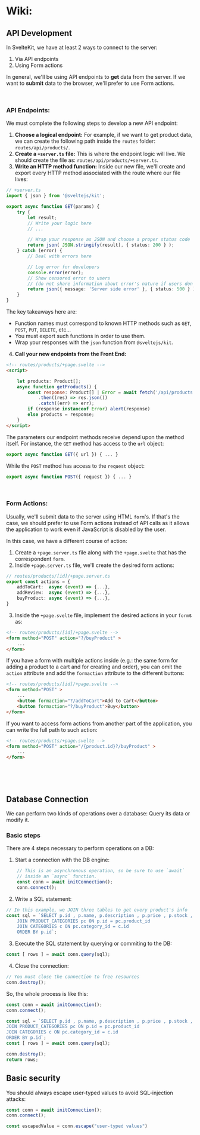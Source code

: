 # Wiki:

## API Development

In SvelteKit, we have at least 2 ways to connect to the server:

1. Via API endpoints
2. Using Form actions

In general, we'll be using API endpoints to **get** data from the server. If we want to **submit** data to the browser, we'll prefer to use Form actions.

&nbsp;

### API Endpoints:

We must complete the following steps to develop a new API endpoint:

1. **Choose a logical endpoint:** For example, if we want to get product data, we can create the following path inside the `routes` folder: `routes/api/products/`.
2. **Create a `+server.ts` file:** This is where the endpoint logic will live. We should create the file as: `routes/api/products/+server.ts`.
3. **Write an HTTP method function:** Inside our new file, we'll create and export every HTTP method associated with the route where our file lives:

```TypeScript
// +server.ts
import { json } from '@sveltejs/kit';

export async function GET(params) {
    try {
        let result;
        // Write your logic here
        // ...

        // Wrap your response as JSON and choose a proper status code
        return json( JSON.stringify(result), { status: 200 } );
    } catch (error) {
        // Deal with errors here

        // Log error for developers
        console.error(error);
        // Show censored error to users
        // (do not share information about error's nature if users don't need it)
        return json({ message: 'Server side error' }, { status: 500 } );
    }
}
```

The key takeaways here are:
- Function names must correspond to known HTTP methods such as `GET`, `POST`, `PUT`, `DELETE`, etc...
- You must export such functions in order to use them.
- Wrap your responses with the `json` function from `@sveltejs/kit`.

4. **Call your new endpoints from the Front End:**

```HTML
<!-- routes/products/+page.svelte -->
<script>

    let products: Product[];
    async function getProducts() {
        const response: Product[] | Error = await fetch('/api/products')
            .then((res) => res.json())
            .catch((err) => err);
        if (response instanceof Error) alert(response)
        else products = response;
    }
</script>
```

The parameters our endpoint methods receive depend upon the method itself.
For instance, the `GET` method has access to the `url` object:

```TypeScript
export async function GET({ url }) { ... }
```

While the `POST` method has access to the `request` object:

```TypeScript
export async function POST({ request }) { ... }
```

&nbsp;

### Form Actions:
Usually, we'll submit data to the server using HTML `form`'s. If that's the case, we should prefer to use Form actions instead of API calls as it allows the application to work even if JavaScript is disabled by the user.

In this case, we have a different course of action:
1. Create a `+page.server.ts` file along with the `+page.svelte` that has the correspondent `form`.
2. Inside `+page.server.ts` file, we'll create the desired form actions:

```TypeScript
// routes/products/[id]/+page.server.ts
export const actions = {
    addToCart:  async (event) => {...},
    addReview:  async (event) => {...},
    buyProduct: async (event) => {...},
}
```
3. Inside the `+page.svelte` file, implement the desired actions in your `form`s as:
```HTML
<!-- routes/products/[id]/+page.svelte -->
<form method="POST" action="?/buyProduct" >
    ...
</form>
```

If you have a form with multiple actions inside (e.g.: the same form for adding a product to a cart and for creating and order), you can omit the `action` attribute and add the `formaction` attribute to the different buttons:

```HTML
<!-- routes/products/[id]/+page.svelte -->
<form method="POST" >
    ...
    <button formaction="?/addToCart">Add to Cart</button>
    <button formaction="?/buyProduct">Buy</button>
</form>
```

If you want to access form actions from another part of the application, you can write the full path to such action:

```HTML
<!-- routes/products/+page.svelte -->
<form method="POST" action="/{product.id}?/buyProduct" >
    ...
</form>
```

&nbsp;

&nbsp;

## Database Connection

We can perform two kinds of operations over a database: Query its data or modify it.

### Basic steps
There are 4 steps necessary to perform operations on a DB:
1. Start a connection with the DB engine:
```Typescript
    // This is an asynchronous operation, so be sure to use `await`
    // inside an `async` function.
    const conn = await initConnection();
    conn.connect();

```
2. Write a SQL statement:
```Typescript
// In this example, we JOIN three tables to get every product's info
const sql = `SELECT p.id , p.name, p.description , p.price , p.stock , p.${`size`}, p.fit, c.name as category  FROM PRODUCTS p 
    JOIN PRODUCT_CATEGORIES pc ON p.id = pc.product_id 
    JOIN CATEGORIES c ON pc.category_id = c.id
    ORDER BY p.id`;
```
3. Execute the SQL statement by querying or commiting to the DB:
```Typescript
const [ rows ] = await conn.query(sql);
```
4. Close the connection:
```Typescript
// You must close the connection to free resources
conn.destroy();
```

So, the whole process is like this:
```Typescript
const conn = await initConnection();
conn.connect();

const sql = `SELECT p.id , p.name, p.description , p.price , p.stock , p.${`size`}, p.fit, c.name as category  FROM PRODUCTS p 
JOIN PRODUCT_CATEGORIES pc ON p.id = pc.product_id 
JOIN CATEGORIES c ON pc.category_id = c.id
ORDER BY p.id`;
const [ rows ] = await conn.query(sql);

conn.destroy();
return rows;
```

## Basic security
You should always escape user-typed values to avoid SQL-injection attacks:
```Typescript
const conn = await initConnection();
conn.connect();

const escapedValue = conn.escape("user-typed values")
```